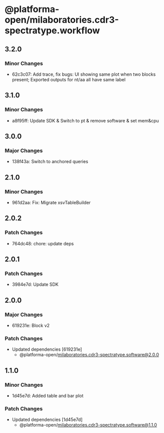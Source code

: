 # @platforma-open/milaboratories.cdr3-spectratype.workflow

## 3.2.0

### Minor Changes

- 62c3c07: Add trace, fix bugs: UI showing same plot when two blocks present; Exported outputs for nt/aa all have same label

## 3.1.0

### Minor Changes

- a8f95ff: Update SDK & Switch to pt & remove software & set mem&cpu

## 3.0.0

### Major Changes

- 138f43a: Switch to anchored queries

## 2.1.0

### Minor Changes

- 961d2aa: Fix: Migrate xsvTableBuilder

## 2.0.2

### Patch Changes

- 764dc48: chore: update deps

## 2.0.1

### Patch Changes

- 3984e7d: Update SDK

## 2.0.0

### Major Changes

- 619231e: Block v2

### Patch Changes

- Updated dependencies [619231e]
  - @platforma-open/milaboratories.cdr3-spectratype.software@2.0.0

## 1.1.0

### Minor Changes

- 1d45e7d: Added table and bar plot

### Patch Changes

- Updated dependencies [1d45e7d]
  - @platforma-open/milaboratories.cdr3-spectratype.software@1.1.0
